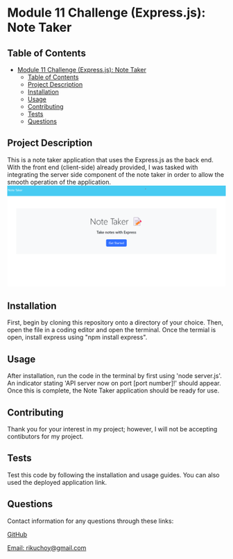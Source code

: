 # Module 11 Challenge (Express.js): Note Taker

## Table of Contents

- [Module 11 Challenge (Express.js): Note Taker](#module-11-challenge-expressjs-note-taker)
  - [Table of Contents](#table-of-contents)
  - [Project Description](#project-description)
  - [Installation](#installation)
  - [Usage](#usage)
  - [Contributing](#contributing)
  - [Tests](#tests)
  - [Questions](#questions)

## Project Description

This is a note taker application that uses the Express.js as the back end. With the front end (client-side) already provided, I was tasked with integrating the server side component of the note taker in order to allow the smooth operation of the application.
![Application Appearance](./images/ss.png)

## Installation

First, begin by cloning this repository onto a directory of your choice. Then, open the file in a coding editor and open the terminal. Once the termial is open, install express using "npm install express".

## Usage

After installation, run the code in the terminal by first using 'node server.js'. An indicator stating 'API server now on port [port number]!' should appear. Once this is complete, the Note Taker application should be ready for use.

## Contributing

Thank you for your interest in my project; however, I will not be accepting contibutors for my project.

## Tests

Test this code by following the installation and usage guides. You can also used the deployed application link.

## Questions

Contact information for any questions through these links:

[GitHub](https://github.com/rikuchoy)

[Email: rikuchoy@gmail.com](mailto:rikuchoy@gmail.com)
